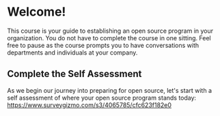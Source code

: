 # Welcome! 

This course is your guide to establishing an open source program in your organization. You do not have to complete the course in one sitting. Feel free to pause as the course prompts you to have conversations with departments and individuals at your company. 

## Complete the Self Assessment

As we begin our journey into preparing for open source, let's start with a self assessment of where your open source program stands today: https://www.surveygizmo.com/s3/4065785/cfc623f182e0